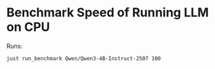 # Benchmark Speed of Running LLM on CPU

Runs:

```bash
just run_benchmark Qwen/Qwen3-4B-Instruct-2507 100
```
